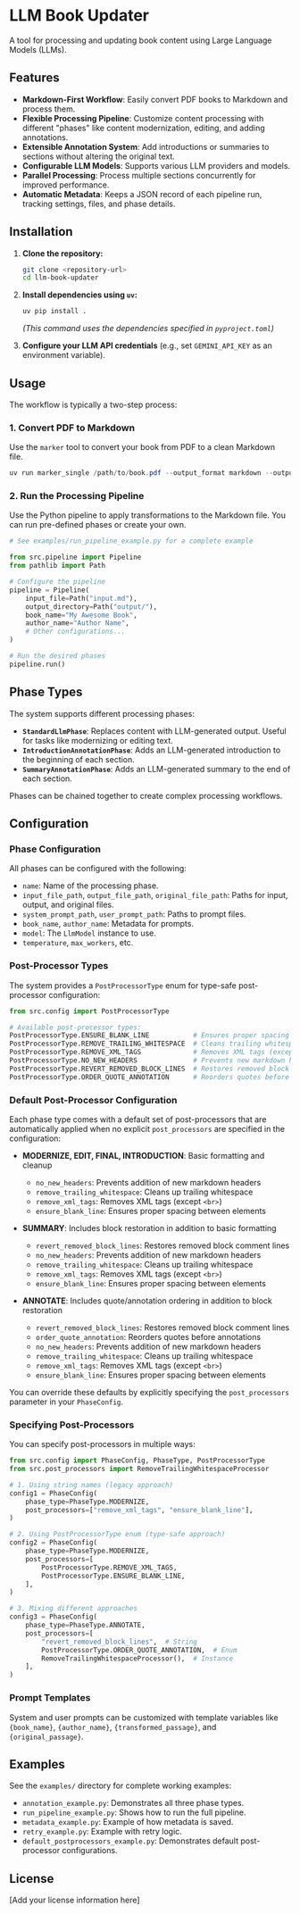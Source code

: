 # LLM Book Updater

A tool for processing and updating book content using Large Language Models (LLMs).

## Features

- **Markdown-First Workflow**: Easily convert PDF books to Markdown and process them.
- **Flexible Processing Pipeline**: Customize content processing with different "phases" like content modernization, editing, and adding annotations.
- **Extensible Annotation System**: Add introductions or summaries to sections without altering the original text.
- **Configurable LLM Models**: Supports various LLM providers and models.
- **Parallel Processing**: Process multiple sections concurrently for improved performance.
- **Automatic Metadata**: Keeps a JSON record of each pipeline run, tracking settings, files, and phase details.

## Installation

1.  **Clone the repository:**
    ```bash
    git clone <repository-url>
    cd llm-book-updater
    ```

2.  **Install dependencies using `uv`:**
    ```bash
    uv pip install .
    ```
    *(This command uses the dependencies specified in `pyproject.toml`)*

3.  **Configure your LLM API credentials** (e.g., set `GEMINI_API_KEY` as an environment variable).

## Usage

The workflow is typically a two-step process:

### 1. Convert PDF to Markdown

Use the `marker` tool to convert your book from PDF to a clean Markdown file.

```powershell
uv run marker_single /path/to/book.pdf --output_format markdown --output_dir . --use_llm --gemini_api_key YOUR_GEMINI_API_KEY
```

### 2. Run the Processing Pipeline

Use the Python pipeline to apply transformations to the Markdown file. You can run pre-defined phases or create your own.

```python
# See examples/run_pipeline_example.py for a complete example

from src.pipeline import Pipeline
from pathlib import Path

# Configure the pipeline
pipeline = Pipeline(
    input_file=Path("input.md"),
    output_directory=Path("output/"),
    book_name="My Awesome Book",
    author_name="Author Name",
    # Other configurations...
)

# Run the desired phases
pipeline.run()
```

## Phase Types

The system supports different processing phases:

-   **`StandardLlmPhase`**: Replaces content with LLM-generated output. Useful for tasks like modernizing or editing text.
-   **`IntroductionAnnotationPhase`**: Adds an LLM-generated introduction to the beginning of each section.
-   **`SummaryAnnotationPhase`**: Adds an LLM-generated summary to the end of each section.

Phases can be chained together to create complex processing workflows.

## Configuration

### Phase Configuration

All phases can be configured with the following:

-   `name`: Name of the processing phase.
-   `input_file_path`, `output_file_path`, `original_file_path`: Paths for input, output, and original files.
-   `system_prompt_path`, `user_prompt_path`: Paths to prompt files.
-   `book_name`, `author_name`: Metadata for prompts.
-   `model`: The `LlmModel` instance to use.
-   `temperature`, `max_workers`, etc.

### Post-Processor Types

The system provides a `PostProcessorType` enum for type-safe post-processor configuration:

```python
from src.config import PostProcessorType

# Available post-processor types:
PostProcessorType.ENSURE_BLANK_LINE           # Ensures proper spacing
PostProcessorType.REMOVE_TRAILING_WHITESPACE  # Cleans trailing whitespace
PostProcessorType.REMOVE_XML_TAGS             # Removes XML tags (except <br>)
PostProcessorType.NO_NEW_HEADERS              # Prevents new markdown headers
PostProcessorType.REVERT_REMOVED_BLOCK_LINES  # Restores removed block comments
PostProcessorType.ORDER_QUOTE_ANNOTATION      # Reorders quotes before annotations
```

### Default Post-Processor Configuration

Each phase type comes with a default set of post-processors that are automatically applied when no explicit `post_processors` are specified in the configuration:

- **MODERNIZE, EDIT, FINAL, INTRODUCTION**: Basic formatting and cleanup
  - `no_new_headers`: Prevents addition of new markdown headers
  - `remove_trailing_whitespace`: Cleans up trailing whitespace
  - `remove_xml_tags`: Removes XML tags (except `<br>`)
  - `ensure_blank_line`: Ensures proper spacing between elements

- **SUMMARY**: Includes block restoration in addition to basic formatting
  - `revert_removed_block_lines`: Restores removed block comment lines
  - `no_new_headers`: Prevents addition of new markdown headers
  - `remove_trailing_whitespace`: Cleans up trailing whitespace
  - `remove_xml_tags`: Removes XML tags (except `<br>`)
  - `ensure_blank_line`: Ensures proper spacing between elements

- **ANNOTATE**: Includes quote/annotation ordering in addition to block restoration
  - `revert_removed_block_lines`: Restores removed block comment lines
  - `order_quote_annotation`: Reorders quotes before annotations
  - `no_new_headers`: Prevents addition of new markdown headers
  - `remove_trailing_whitespace`: Cleans up trailing whitespace
  - `remove_xml_tags`: Removes XML tags (except `<br>`)
  - `ensure_blank_line`: Ensures proper spacing between elements

You can override these defaults by explicitly specifying the `post_processors` parameter in your `PhaseConfig`.

### Specifying Post-Processors

You can specify post-processors in multiple ways:

```python
from src.config import PhaseConfig, PhaseType, PostProcessorType
from src.post_processors import RemoveTrailingWhitespaceProcessor

# 1. Using string names (legacy approach)
config1 = PhaseConfig(
    phase_type=PhaseType.MODERNIZE,
    post_processors=["remove_xml_tags", "ensure_blank_line"],
)

# 2. Using PostProcessorType enum (type-safe approach)
config2 = PhaseConfig(
    phase_type=PhaseType.MODERNIZE,
    post_processors=[
        PostProcessorType.REMOVE_XML_TAGS,
        PostProcessorType.ENSURE_BLANK_LINE,
    ],
)

# 3. Mixing different approaches
config3 = PhaseConfig(
    phase_type=PhaseType.ANNOTATE,
    post_processors=[
        "revert_removed_block_lines",  # String
        PostProcessorType.ORDER_QUOTE_ANNOTATION,  # Enum
        RemoveTrailingWhitespaceProcessor(),  # Instance
    ],
)
```

### Prompt Templates

System and user prompts can be customized with template variables like `{book_name}`, `{author_name}`, `{transformed_passage}`, and `{original_passage}`.

## Examples

See the `examples/` directory for complete working examples:

-   `annotation_example.py`: Demonstrates all three phase types.
-   `run_pipeline_example.py`: Shows how to run the full pipeline.
-   `metadata_example.py`: Example of how metadata is saved.
-   `retry_example.py`: Example with retry logic.
-   `default_postprocessors_example.py`: Demonstrates default post-processor configurations.

## License

[Add your license information here]
